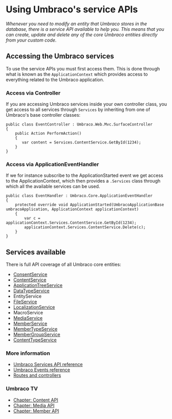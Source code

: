 # Using Umbraco's service APIs

_Whenever you need to modify an entity that Umbraco stores in the database, there is a service API available to help you. This means that you can create, update and delete any of the core Umbraco entities directly from your custom code._


## Accessing the Umbraco services
To use the service APIs you must first access them. This is done through what is known as the `ApplicationContext` which provides access to everything related to the Umbraco application.


### Access via Controller
If you are accessing Umbraco services inside your own controller class, you get access to all services through `Services` by inheriting from one of Umbraco's base controller classes:

    public class EventController : Umbraco.Web.Mvc.SurfaceController
    {
        public Action PerformAction()
        {
           var content = Services.ContentService.GetById(1234);
        }
    }

### Access via ApplicationEventHandler
If we for instance subscribe to the ApplicationStarted event we get access to the ApplicationContext, which then provides a `.Services` class through which all the available services can be used.

    public class EventHandler : Umbraco.Core.ApplicationEventHandler
    {
        protected override void ApplicationStarted(UmbracoApplicationBase umbracoApplication, ApplicationContext applicationContext)
        {
            var c = applicationContext.Services.ContentService.GetById(1234);
            applicationContext.Services.ContentService.Delete(c);
        }
    }

## Services available
There is full API coverage of all Umbraco core entities:

- [ConsentService](../../../Reference/Management/Services/ConsentService.md)
- [ContentService](../../../Reference/Management/Services/ContentService.md)
- [ApplicationTreeService](../../../Reference/Management/Services/TreeService.md)
- [DataTypeService](../../../Reference/Management/Services/DataTypeService.md)
- EntityService
- [FileService](../../../Reference/Management/Services/FileService.md)
- [LocalizationService](../../../Reference/Management/Services/LocalizationService.md)
- MacroService
- [MediaService](../../../Reference/Management/Services/MediaService.md)
- [MemberService](../../../Reference/Management/Services/MemberService.md)
- [MemberTypeService](../../../Reference/Management/Services/MemberTypeService.md)
- [MemberGroupService](../../../Reference/Management/Services/MemberGroupService.md)
- [ContentTypeService](../../../Reference/Management/Services/ContentTypeService.md)


### More information
- [Umbraco Services API reference](../../../Reference/Management/Services/)
- [Umbraco Events reference](../../../Reference/Events/)
- [Routes and controllers](../../../Reference/Routing/)

### Umbraco TV
- [Chapter: Content API](https://umbraco.tv/videos/umbraco-v7/developer/fundamentals/content-api/)
- [Chapter: Media API](https://umbraco.tv/videos/umbraco-v7/developer/fundamentals/media-api/)
- [Chapter: Member API](https://umbraco.tv/videos/umbraco-v7/developer/fundamentals/member-api/)
